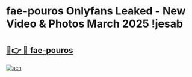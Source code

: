# fae-pouros Onlyfans Leaked - New Video & Photos March 2025 !jesab

# <h2><a href="https://hil0up.iuczelnia.edu.pl?title=fae-pouros&ref=jesab">🔗👉 🔴 fae-pouros</a></h2>

[![acn](https://github.com/user-attachments/assets/0f9c940e-d8b0-45ae-aac7-cd30a18b3e1c)](https://hil0up.iuczelnia.edu.pl?title=fae-pouros&ref=jesab)

